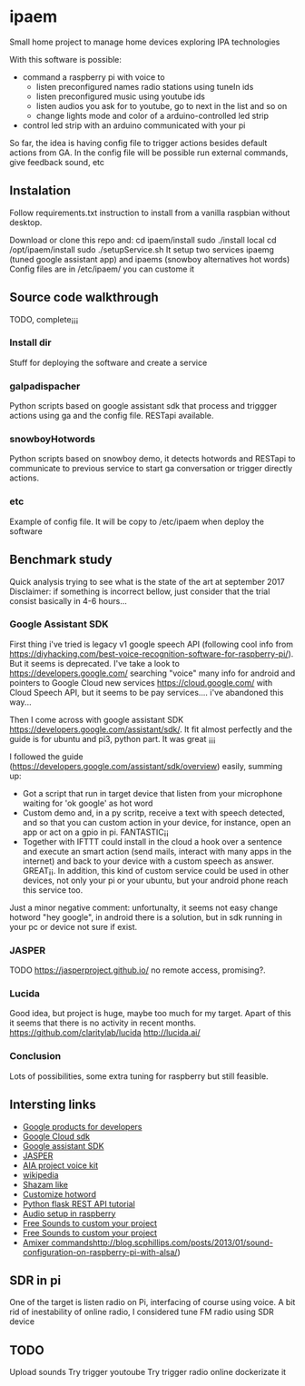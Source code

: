 # ipaem
Small home project to manage home devices exploring IPA technologies

With this software is possible:
* command a raspberry pi with voice to
  * listen preconfigured names radio stations using tuneIn ids 
  * listen preconfigured music using youtube ids
  * listen audios you ask for to youtube, go to next in the list and so on
  * change lights mode and color of a arduino-controlled led strip
* control led strip with an arduino communicated with your pi


So far, the idea is having config file to trigger actions besides default actions from GA.
In the config file will be possible run external commands, give feedback sound, etc


## Instalation
Follow requirements.txt instruction to install from a vanilla raspbian without desktop.

Download or clone this repo and: 
cd ipaem/install
sudo ./install local
cd /opt/ipaem/install
sudo ./setupService.sh
It setup two services ipaemg (tuned google assistant app) and ipaems (snowboy alternatives hot words)
Config files are in /etc/ipaem/ you can custome it

## Source code walkthrough
TODO, complete¡¡¡

### Install dir
Stuff for deploying the software and create a service
### gaIpadispacher
Python scripts based on google assistant sdk that process and triggger actions using ga and the config file. RESTapi available.

### snowboyHotwords
Python scripts based on snowboy demo, it detects hotwords and RESTapi to communicate to previous service to start ga conversation or trigger directly actions.

### etc
Example of config file. It will be copy to /etc/ipaem when deploy the software



## Benchmark study
Quick analysis trying to see what is the state of the art at september 2017
Disclaimer: if something is incorrect bellow, just consider that the trial consist basically in 4-6 hours...

### Google Assistant SDK

First thing i've tried is legacy v1 google speech API (following cool info from https://diyhacking.com/best-voice-recognition-software-for-raspberry-pi/). But it seems is deprecated. I've take a look to https://developers.google.com/ searching "voice" many info for android and pointers to  Google Cloud new services https://cloud.google.com/ with Cloud Speech API, but it seems to be pay services....  i've abandoned this way...

Then I come across with google assistant SDK https://developers.google.com/assistant/sdk/. It fit almost perfectly and the guide is for ubuntu and pi3, python part. It was great ¡¡¡ 

I followed the guide (https://developers.google.com/assistant/sdk/overview) easily, summing up:
- Got a script that run in target device that listen from your microphone waiting for 'ok google' as hot word
- Custom demo and, in a py scritp, receive a text with speech detected, and so that you can custom action in your device, for instance, open an app or act on a gpio in pi. FANTASTIC¡¡
- Together with IFTTT could install in the cloud a hook over a sentence and execute an smart action (send mails, interact with many apps in the internet) and back to your device with a custom speech as answer. GREAT¡¡. In addition, this kind of custom service could be used in other devices, not only your pi or your ubuntu, but your android phone reach this service too. 

Just a minor negative comment: unfortunalty, it seems not easy change hotword "hey google", in android there is a solution, but in sdk running in your pc or device not sure if exist.

### JASPER
TODO  https://jasperproject.github.io/ no remote access, promising?.

### Lucida

Good idea, but project is huge, maybe too much for my target. Apart of this it seems that there is no activity in recent months. 
https://github.com/claritylab/lucida  http://lucida.ai/

### Conclusion
Lots of possibilities, some extra tuning for raspberry but still feasible.


## Intersting links
* [Google products for developers](https://developers.google.com/)
* [Google Cloud sdk](https://cloud.google.com/sdk/docs/?hl=es)
* [Google assistant SDK](https://developers.google.com/assistant/sdk/)
* [JASPER](https://jasperproject.github.io/)
* [AIA project voice kit](https://aiyprojects.withgoogle.com/)
* [wikipedia](https://en.wikipedia.org/wiki/List_of_speech_recognition_software)
* [Shazam like](http://royvanrijn.com/blog/2010/06/creating-shazam-in-java/)
* [Customize hotword](https://snowboy.kitt.ai)
* [Python flask REST API tutorial](https://blog.miguelgrinberg.com/post/designing-a-restful-api-with-python-and-flask)
* [Audio setup in raspberry](http://www.instructables.com/id/Test-Sound-Card-and-Speakers-in-Raspberry-Pi/)
* [Free Sounds to custom your project](https://www.soundjay.com/index.html)
* [Free Sounds to custom your project](https://www.soundjay.com/index.html)
* [Amixer commands](https://www.soundjay.com/index.html)http://blog.scphillips.com/posts/2013/01/sound-configuration-on-raspberry-pi-with-alsa/)

## SDR in pi
One of the target is listen radio on Pi, interfacing of course using voice.
A bit rid of inestability of online radio, I considered tune FM radio using SDR device

## TODO
Upload sounds
Try trigger youtoube
Try trigger radio online
dockerizate it






